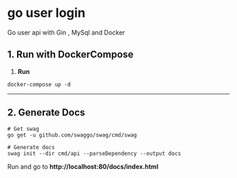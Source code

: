 # go user login
Go user api with Gin , MySql and Docker

## 1. Run with DockerCompose

1. **Run**

```shell script
docker-compose up -d
```
_______

## 2. Generate Docs

```shell script
# Get swag
go get -u github.com/swaggo/swag/cmd/swag

# Generate docs
swag init --dir cmd/api --parseDependency --output docs
```

Run and go to **http://localhost:80/docs/index.html**
